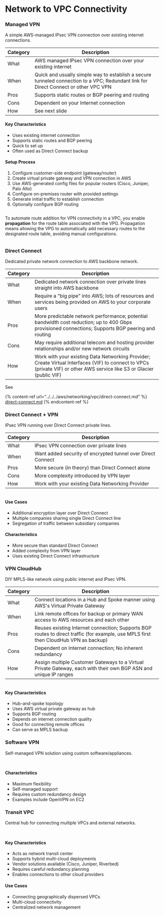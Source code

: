 # Network to VPC Connectivity

### Managed VPN

A simple AWS-managed IPsec VPN connection over existing internet connections.

| Category | Description                                                                                                                         |
| -------- | ----------------------------------------------------------------------------------------------------------------------------------- |
| What     | AWS managed IPsec VPN connection over your existing internet                                                                        |
| When     | Quick and usually simple way to establish a secure tunneled connection to a VPC; Redundant link for Direct Connect or other VPC VPN |
| Pros     | Supports static routes or BGP peering and routing                                                                                   |
| Cons     | Dependent on your Internet connection                                                                                               |
| How      | See next slide                                                                                                                      |

#### Key Characteristics

* Uses existing internet connection
* Supports static routes and BGP peering
* Quick to set up
* Often used as Direct Connect backup

#### Setup Process

1. Configure customer-side endpoint (gateway/router)
2. Create virtual private gateway and VPN connection in AWS
3. Use AWS-generated config files for popular routers (Cisco, Juniper, Palo Alto)
4. Configure on-premises router with provided settings
5. Generate initial traffic to establish connection
6. Optionally configure BGP routing

<figure><img src="../../../../.gitbook/assets/image (72).png" alt=""><figcaption></figcaption></figure>

To automate route addition for VPN connectivity in a VPC, you enable **propagation** for the route table associated  with the VPG. Propagation means allowing the VPG to automatically add necessary routes to the designated route table, avoiding manual configurations.

<figure><img src="../../../../.gitbook/assets/image (74).png" alt=""><figcaption></figcaption></figure>

### Direct Connect

Dedicated private network connection to AWS backbone network.

| Category | Description                                                                                                                                                             |
| -------- | ----------------------------------------------------------------------------------------------------------------------------------------------------------------------- |
| What     | Dedicated network connection over private lines straight into AWS backbone                                                                                              |
| When     | Require a "big pipe" into AWS; lots of resources and services being provided on AWS to your corporate users                                                             |
| Pros     | More predictable network performance; potential bandwidth cost reduction; up to 400 Gbps provisioned connections; Supports BGP peering and routing                      |
| Cons     | May require additional telecom and hosting provider relationships and/or new network circuits                                                                           |
| How      | Work with your existing Data Networking Provider; Create Virtual Interfaces (VIF) to connect to VPCs (private VIF) or other AWS service like S3 or Glacier (public VIF) |

See&#x20;

{% content-ref url="../../../aws/networking/vpc/direct-connect.md" %}
[direct-connect.md](../../../aws/networking/vpc/direct-connect.md)
{% endcontent-ref %}

### Direct Connect + VPN

IPsec VPN running over Direct Connect private lines.



| Category | Description                                                 |
| -------- | ----------------------------------------------------------- |
| What     | IPsec VPN connection over private lines                     |
| When     | Want added security of encrypted tunnel over Direct Connect |
| Pros     | More secure (in theory) than Direct Connect alone           |
| Cons     | More complexity introduced by VPN layer                     |
| How      | Work with your existing Data Networking Provider            |

<figure><img src="../../../../.gitbook/assets/image (78).png" alt=""><figcaption></figcaption></figure>

#### Use Cases

* Additional encryption layer over Direct Connect
* Multiple companies sharing single Direct Connect line
* Segregation of traffic between subsidiary companies

#### Characteristics

* More secure than standard Direct Connect
* Added complexity from VPN layer
* Uses existing Direct Connect infrastructure

### VPN CloudHub

DIY MPLS-like network using public internet and IPsec VPN.

| Category | Description                                                                                                                          |
| -------- | ------------------------------------------------------------------------------------------------------------------------------------ |
| What     | Connect locations in a Hub and Spoke manner using AWS's Virtual Private Gateway                                                      |
| When     | Link remote offices for backup or primary WAN access to AWS resources and each other                                                 |
| Pros     | Reuses existing Internet connection; Supports BGP routes to direct traffic (for example, use MPLS first then CloudHub VPN as backup) |
| Cons     | Dependent on Internet connection; No inherent redundancy                                                                             |
| How      | Assign multiple Customer Gateways to a Virtual Private Gateway, each with their own BGP ASN and unique IP ranges                     |

<figure><img src="../../../../.gitbook/assets/image (82).png" alt=""><figcaption></figcaption></figure>

#### Key Characteristics

* Hub-and-spoke topology
* Uses AWS virtual private gateway as hub
* Supports BGP routing
* Depends on internet connection quality
* Good for connecting remote offices
* Can serve as MPLS backup

### Software VPN

Self-managed VPN solution using custom software/appliances.

<figure><img src="../../../../.gitbook/assets/image (80).png" alt=""><figcaption></figcaption></figure>

<figure><img src="../../../../.gitbook/assets/image (81).png" alt=""><figcaption></figcaption></figure>

#### Characteristics

* Maximum flexibility
* Self-managed support
* Requires custom redundancy design
* Examples include OpenVPN on EC2

### Transit VPC

Central hub for connecting multiple VPCs and external networks.

<figure><img src="../../../../.gitbook/assets/image (83).png" alt=""><figcaption></figcaption></figure>

<figure><img src="../../../../.gitbook/assets/image (84).png" alt=""><figcaption></figcaption></figure>

#### Key Characteristics

* Acts as network transit center
* Supports hybrid multi-cloud deployments
* Vendor solutions available (Cisco, Juniper, Riverbed)
* Requires careful redundancy planning
* Enables connections to other cloud providers

#### Use Cases

* Connecting geographically dispersed VPCs
* Multi-cloud connectivity
* Centralized network management
